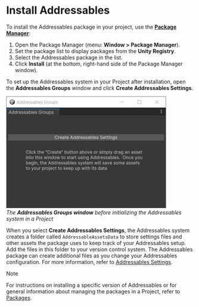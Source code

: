 # Install Addressables

To install the Addressables package in your project, use the [**Package Manager**](xref:Packages):

1. Open the Package Manager (menu: __Window > Package Manager__).
1. Set the package list to display packages from the __Unity Registry__.
1. Select the Addressables package in the list.
1. Click __Install__ (at the bottom, right-hand side of the Package Manager window).

To set up the Addressables system in your Project after installation, open the __Addressables Groups__ window and click __Create Addressables Settings__. 

![](images/install-settings.png)<br/>*The **Addressables Groups window** before initializing the Addressables system in a Project*

When you select __Create Addressables Settings__, the Addressables system creates a folder called `AddressableAssetsData` to store settings files and other assets the package uses to keep track of your Addressables setup. Add the files in this folder to your version control system. The Addressables package can create additional files as you change your Addressables configuration. For more information, refer to [Addressables Settings](AddressableAssetSettings.md).

> [!NOTE]
> For instructions on installing a specific version of Addressables or for general information about managing the packages in a Project, refer to [Packages](xref:PackagesList).
